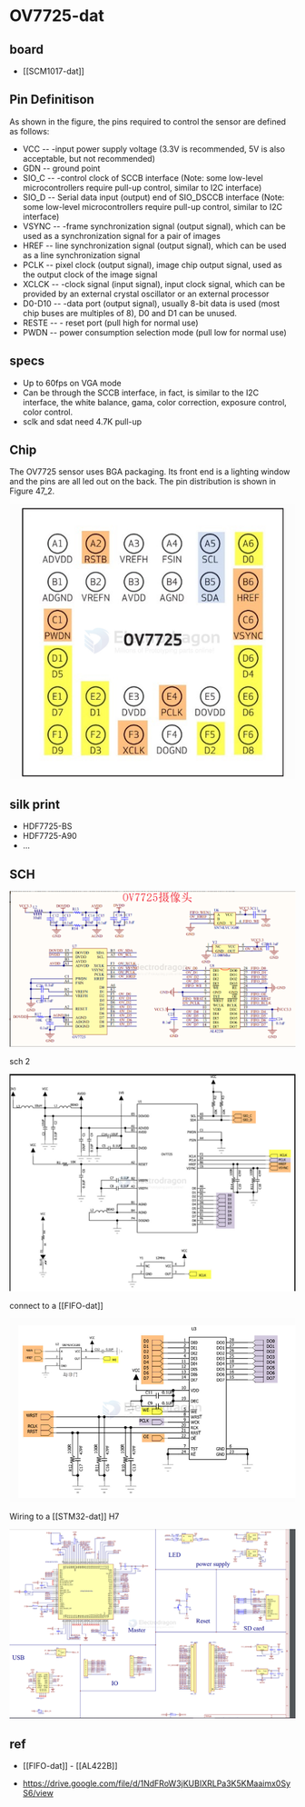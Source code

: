 
# OV7725-dat


## board 

- [[SCM1017-dat]]


## Pin Definitison 

As shown in the figure, the pins required to control the sensor are defined as follows:
- VCC -- -input power supply voltage (3.3V is recommended, 5V is also acceptable, but not recommended)
- GDN --  ground point
- SIO_C -- -control clock of SCCB interface (Note: some low-level microcontrollers require pull-up control, similar to I2C interface)
- SIO_D -- Serial data input (output) end of SIO_DSCCB interface (Note: some low-level microcontrollers require pull-up control, similar to I2C interface)
- VSYNC -- -frame synchronization signal (output signal), which can be used as a synchronization signal for a pair of images
- HREF --  line synchronization signal (output signal), which can be used as a line synchronization signal
- PCLK --  pixel clock (output signal), image chip output signal, used as the output clock of the image signal
- XCLCK -- -clock signal (input signal), input clock signal, which can be provided by an external crystal oscillator or an external processor
- D0-D10 -- -data port (output signal), usually 8-bit data is used (most chip buses are multiples of 8), D0 and D1 can be unused.
- RESTE --  - reset port (pull high for normal use)
- PWDN --  power consumption selection mode (pull low for normal use)


## specs 

* Up to 60fps on VGA mode
* Can be through the SCCB interface, in fact, is similar to the I2C interface, the white balance, gama, color correction, exposure control, color control.
* sclk and sdat need 4.7K pull-up

## Chip 

The OV7725 sensor uses BGA packaging. Its front end is a lighting window and the pins are all led out on the back. The pin distribution is shown in Figure 47_2.

![](2024-12-28-16-54-41.png)


## silk print 

- HDF7725-BS
- HDF7725-A90
- ...

## SCH 

![](2024-12-28-16-53-22.png)

sch 2 

![](2024-12-28-16-55-21.png)

connect to a [[FIFO-dat]]

![](2024-12-28-16-55-57.png)

Wiring to a [[STM32-dat]] H7 

![](2024-12-28-16-57-56.png)



## ref 

- [[FIFO-dat]] - [[AL422B]]

- https://drive.google.com/file/d/1NdFRoW3jKUBIXRLPa3K5KMaaimx0SyS6/view